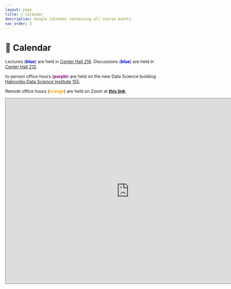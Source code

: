```yaml
---
layout: page
title: 📆 Calendar
description: Google Calendar containing all course events.
nav_order: 3
---
```


# 📆 Calendar


Lectures (<span style="color:blue"><b>blue</b></span>) are held in [Center Hall 216](https://www.google.com/maps/place/Center+Hall/@32.8767436,-117.2368927,17z/data=!4m12!1m5!3m4!2zMzLCsDUyJzQ4LjQiTiAxMTfCsDE0JzMxLjIiVw!8m2!3d32.8801111!4d-117.242!3m5!1s0x80dc06c43a8ab30b:0xd7aa5719af666fb!8m2!3d32.8775468!4d-117.2374084!16s%2Fg%2F1q6jj7xsd?entry=ttu). Discussions (<span style="color:blue"><b>blue</b></span>) are held in [Center Hall 212](https://www.google.com/maps/place/Center+Hall/@32.8767436,-117.2368927,17z/data=!4m12!1m5!3m4!2zMzLCsDUyJzQ4LjQiTiAxMTfCsDE0JzMxLjIiVw!8m2!3d32.8801111!4d-117.242!3m5!1s0x80dc06c43a8ab30b:0xd7aa5719af666fb!8m2!3d32.8775468!4d-117.2374084!16s%2Fg%2F1q6jj7xsd?entry=ttu).

In-person office hours (<span style="color:purple"><b>purple</b></span>) are
held on the new Data Science building [Halıcıoğlu Data Science Institute 155](https://www.google.com/maps/place/Hal%C4%B1c%C4%B1o%C4%9Flu+Data+Science+Institute/@32.8805676,-117.2363991,17z/data=!3m2!4b1!5s0x80dc06c1dfc237df:0x2baefc1d5cbb43f3!4m6!3m5!1s0x80dc06c1fb192bcb:0x94d4894527b99b21!8m2!3d32.8805631!4d-117.2338242!16s%2Fg%2F11f4_xtk0f?entry=ttu). 

Remote office hours (<span style="color:orange"><b>orange</b></span>) are held on Zoom at [**this link**](https://ucsd.zoom.us/j/93267432269).


<iframe src="https://calendar.google.com/calendar/embed?height=600&wkst=1&bgcolor=%23ffffff&ctz=America%2FLos_Angeles&mode=WEEK&showTz=1&src=Y180MmNmZTA5ZGExMDNlZDZmNTg3NzljMTAxMzMyYjcxZTdkY2Y2MTVmZjc1MGI3NGUxN2NhYmEwNmNlMTRlZjAyQGdyb3VwLmNhbGVuZGFyLmdvb2dsZS5jb20&color=%233F51B5" style="border:solid 1px #777" width="800" height="600" frameborder="0" scrolling="no"></iframe>
